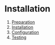 # Installation

1. [Preparation](1_Preparation.md)
2. [Installation](2_Installation.md)
3. [Configuration](3_Configuration.md)
4. [Testing](4_Testing.md)
